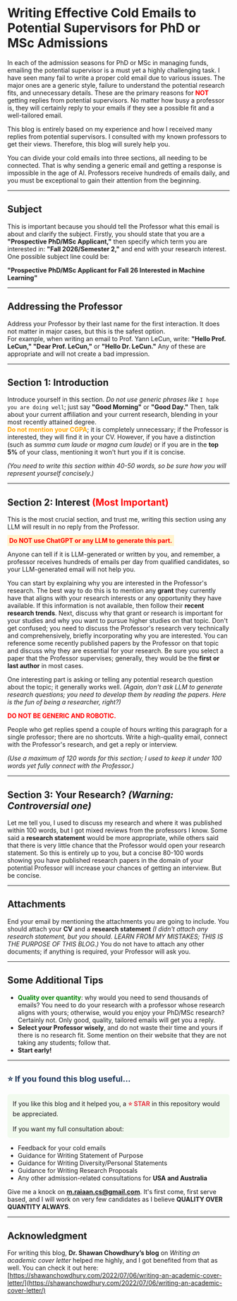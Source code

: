 # Writing Effective Cold Emails to Potential Supervisors for PhD or MSc Admissions

In each of the admission seasons for PhD or MSc in managing funds, emailing the potential supervisor is a must yet a highly challenging task. I have seen many fail to write a proper cold email due to various issues. The major ones are a generic style, failure to understand the potential research fits, and unnecessary details. These are the primary reasons for <strong style="color:red;">NOT</strong> getting replies from potential supervisors. No matter how busy a professor is, they will certainly reply to your emails if they see a possible fit and a well-tailored email.

This blog is entirely based on my experience and how I received many replies from potential supervisors. I consulted with my known professors to get their views. Therefore, this blog will surely help you.

You can divide your cold emails into three sections, all needing to be connected. That is why sending a generic email and getting a response is impossible in the age of AI. Professors receive hundreds of emails daily, and you must be exceptional to gain their attention from the beginning.

---

## Subject

This is important because you should tell the Professor what this email is about and clarify the subject. Firstly, you should state that you are a <strong>"Prospective PhD/MSc Applicant,"</strong> then specify which term you are interested in: <strong>"Fall 2026/Semester 2,"</strong> and end with your research interest. One possible subject line could be:

<strong>"Prospective PhD/MSc Applicant for Fall 26 Interested in Machine Learning"</strong>

---

## Addressing the Professor

Address your Professor by their last name for the first interaction. It does not matter in major cases, but this is the safest option.  
For example, when writing an email to Prof. Yann LeCun, write: <strong>"Hello Prof. LeCun," "Dear Prof. LeCun,"</strong> or <strong>"Hello Dr. LeCun."</strong> Any of these are appropriate and will not create a bad impression.

---

## Section 1: Introduction

Introduce yourself in this section. <em>Do not use generic phrases like</em> <code>I hope you are doing well</code>; just say <strong>"Good Morning"</strong> or <strong>"Good Day."</strong> Then, talk about your current affiliation and your current research, blending in your most recently attained degree.  
<strong style="color:orange;">Do not mention your CGPA</strong>; it is completely unnecessary; if the Professor is interested, they will find it in your CV. However, if you have a distinction (such as <em>summa cum laude</em> or <em>magna cum laude</em>) or if you are in the <strong>top 5%</strong> of your class, mentioning it won't hurt you if it is concise.

<em>(You need to write this section within 40-50 words, so be sure how you will represent yourself concisely.)</em>

---

## Section 2: Interest <span style="color:red;">(Most Important)</span>

This is the most crucial section, and trust me, writing this section using any LLM will result in no reply from the Professor.

<p><strong style="color:red; background-color: #fff3cd; padding: 4px;">Do NOT use ChatGPT or any LLM to generate this part.</strong></p>

Anyone can tell if it is LLM-generated or written by you, and remember, a professor receives hundreds of emails per day from qualified candidates, so your LLM-generated email will not help you.

You can start by explaining why you are interested in the Professor's research. The best way to do this is to mention any <strong>grant</strong> they currently have that aligns with your research interests or any opportunity they have available. If this information is not available, then follow their <strong>recent research trends</strong>.  Next, discuss why that grant or research is important for your studies and why you want to pursue higher studies on that topic. Don't get confused; you need to discuss the Professor's research very technically and comprehensively, briefly incorporating why you are interested. You can reference some recently published papers by the Professor on that topic and discuss why they are essential for your research. Be sure you select a paper that the Professor supervises; generally, they would be the <strong>first or last author</strong> in most cases.

One interesting part is asking or telling any potential research question about the topic; it generally works well. <em>(Again, don't ask LLM to generate research questions; you need to develop them by reading the papers. Here is the fun of being a researcher, right?)</em>

<p><strong style="color:red;">DO NOT BE GENERIC AND ROBOTIC.</strong></p>  
People who get replies spend a couple of hours writing this paragraph for a single professor; there are no shortcuts. Write a high-quality email, connect with the Professor's research, and get a reply or interview.

<em>(Use a maximum of 120 words for this section; I used to keep it under 100 words yet fully connect with the Professor.)</em>

---

## Section 3: Your Research? <em>(Warning: Controversial one)</em>

Let me tell you, I used to discuss my research and where it was published within 100 words, but I got mixed reviews from the professors I know. Some said a <strong>research statement</strong> would be more appropriate, while others said that there is very little chance that the Professor would open your research statement. So this is entirely up to you, but a concise 80-100 words showing you have published research papers in the domain of your potential Professor will increase your chances of getting an interview. But be concise.

---

## Attachments

End your email by mentioning the attachments you are going to include. You should attach your <strong>CV</strong> and a <strong>research statement</strong> <em>(I didn't attach any research statement, but you should. LEARN FROM MY MISTAKES; THIS IS THE PURPOSE OF THIS BLOG.)</em> You do not have to attach any other documents; if anything is required, your Professor will ask you.

---

## Some Additional Tips

- <strong style="color:green;">Quality over quantity</strong>: why would you need to send thousands of emails? You need to do your research with a professor whose research aligns with yours; otherwise, would you enjoy your PhD/MSc research? Certainly not. Only good, quality, tailored emails will get you a reply.
- <strong>Select your Professor wisely</strong>, and do not waste their time and yours if there is no research fit. Some mention on their website that they are not taking any students; follow that.
- <strong>Start early!</strong>

---

## <span style="color:#1d3557; font-size:18px;">⭐ If you found this blog useful...</span>

<p style="background-color:#f1faee; padding:12px; border-radius:6px;">
If you like this blog and it helped you, a <strong style="color:#e63946;">⭐ STAR</strong> in this repository would be appreciated.<br><br>
If you want my full consultation about:
<ul>
  <li>Feedback for your cold emails</li>
  <li>Guidance for Writing Statement of Purpose</li>
  <li>Guidance for Writing Diversity/Personal Statements</li>
  <li>Guidance for Writing Research Proposals</li>
  <li>Any other admission-related consultations for <strong>USA and Australia</strong></li>
</ul>
Give me a knock on <a href="mailto:m.raiaan.cs@gmail.com"><strong>m.raiaan.cs@gmail.com</strong></a>.  
It's first come, first serve based, and I will work on very few candidates as I believe <strong>QUALITY OVER QUANTITY ALWAYS</strong>.
</p>

---

## Acknowledgment

For writing this blog, <strong>Dr. Shawan Chowdhury’s blog</strong> on <em>Writing an academic cover letter</em> helped me highly, and I got benefited from that as well. You can check it out here: [https://shawanchowdhury.com/2022/07/06/writing-an-academic-cover-letter/](https://shawanchowdhury.com/2022/07/06/writing-an-academic-cover-letter/)
